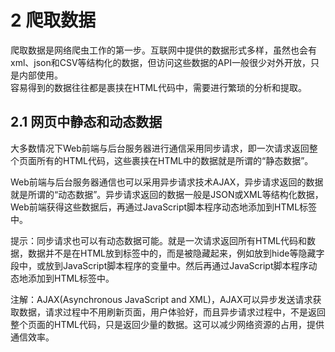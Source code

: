 # 2 爬取数据

爬取数据是网络爬虫工作的第一步。互联网中提供的数据形式多样，虽然也会有xml、json和CSV等结构化的数据，但访问这些数据的API一般很少对外开放，只是内部使用。  
容易得到的数据往往都是裹挟在HTML代码中，需要进行繁琐的分析和提取。

## 2.1 网页中静态和动态数据

大多数情况下Web前端与后台服务器进行通信采用同步请求，即一次请求返回整个页面所有的HTML代码，这些裹挟在HTML中的数据就是所谓的“静态数据”。  

Web前端与后台服务器通信也可以采用异步请求技术AJAX，异步请求返回的数据就是所谓的“动态数据”。异步请求返回的数据一般是JSON或XML等结构化数据，Web前端获得这些数据后，再通过JavaScript脚本程序动态地添加到HTML标签中。

提示：同步请求也可以有动态数据可能。就是一次请求返回所有HTML代码和数据，数据并不是在HTML放到标签中的，而是被隐藏起来，例如放到hide等隐藏字段中，或放到JavaScript脚本程序的变量中。然后再通过JavaScript脚本程序动态地添加到HTML标签中。

注解：AJAX(Asynchronous JavaScript and XML)，AJAX可以异步发送请求获取数据，请求过程中不用刷新页面，用户体验好，而且异步请求过程中，不是返回整个页面的HTML代码，只是返回少量的数据。这可以减少网络资源的占用，提供通信效率。
